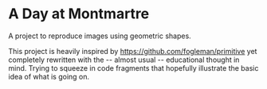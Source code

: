 # A Day at Montmartre
A project to reproduce images using geometric shapes.

This project is heavily inspired by https://github.com/fogleman/primitive yet
completely rewritten with the -- almost usual -- educational thought in mind.
Trying to squeeze in code fragments that hopefully illustrate the basic idea
of what is going on.

